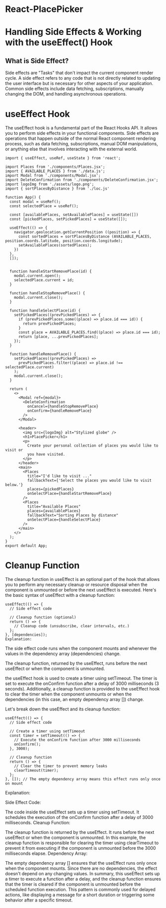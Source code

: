 # React-PlacePicker
# Handling Side Effects &amp; Working with the useEffect() Hook

## What is Side Effect?
Side effects are "Tasks" that don't impact the current component render cycle.
A side effect refers to any code that is not directly related to updating the user interface but is necessary for other aspects of your application. Common side effects include data fetching, subscriptions, manually changing the DOM, and handling asynchronous operations.

# useEffect Hook
The useEffect hook is a fundamental part of the React Hooks API. It allows you to perform side effects in your functional components. Side effects are operations that happen outside of the normal React component rendering process, such as data fetching, subscriptions, manual DOM manipulations, or anything else that involves interacting with the external world. 

```
import { useEffect, useRef, useState } from 'react';

import Places from './components/Places.jsx';
import { AVAILABLE_PLACES } from './data.js';
import Modal from './components/Modal.jsx';
import DeleteConfirmation from './components/DeleteConfirmation.jsx';
import logoImg from './assets/logo.png';
import { sortPlacesByDistance } from './loc.js'

function App() {
  const modal = useRef();
  const selectedPlace = useRef();

  const [availablePlaces, setAvailablePlaces] = useState([])
  const [pickedPlaces, setPickedPlaces] = useState([]);

  useEffect(() => {
    navigator.geolocation.getCurrentPosition ((position) => {
      const sortedPlaces = sortPlacesByDistance (AVAILABLE_PLACES, position.coords.latitude, position.coords.longitude);
      setAvailablePlaces(sortedPlaces);
    })
  }, 
  []);
  

  function handleStartRemovePlace(id) {
    modal.current.open();
    selectedPlace.current = id;
  }

  function handleStopRemovePlace() {
    modal.current.close();
  }

  function handleSelectPlace(id) {
    setPickedPlaces((prevPickedPlaces) => {
      if (prevPickedPlaces.some((place) => place.id === id)) {
        return prevPickedPlaces;
      }
      const place = AVAILABLE_PLACES.find((place) => place.id === id);
      return [place, ...prevPickedPlaces];
    });
  }

  function handleRemovePlace() {
    setPickedPlaces((prevPickedPlaces) =>
      prevPickedPlaces.filter((place) => place.id !== selectedPlace.current)
    );
    modal.current.close();
  }

  return (
    <>
      <Modal ref={modal}>
        <DeleteConfirmation
          onCancel={handleStopRemovePlace}
          onConfirm={handleRemovePlace}
        />
      </Modal>

      <header>
        <img src={logoImg} alt="Stylized globe" />
        <h1>PlacePicker</h1>
        <p>
          Create your personal collection of places you would like to visit or
          you have visited.
        </p>
      </header>
      <main>
        <Places
          title="I'd like to visit ..."
          fallbackText={'Select the places you would like to visit below.'}
          places={pickedPlaces}
          onSelectPlace={handleStartRemovePlace}
        />
        <Places
          title="Available Places"
          places={availablePlaces}
          fallbackText="Sorting Places by distance"
          onSelectPlace={handleSelectPlace}
        />
      </main>
    </>
  );
}
export default App;
```

# Cleanup Function
The cleanup function in useEffect is an optional part of the hook that allows you to perform any necessary cleanup or resource disposal when the component is unmounted or before the next useEffect is executed.
Here's the basic syntax of useEffect with a cleanup function:
```
useEffect(() => {
  // Side effect code

  // Cleanup function (optional)
  return () => {
    // Cleanup code (unsubscribe, clear intervals, etc.)
  };
}, [dependencies]);
Explanation:
```

The side effect code runs when the component mounts and whenever the values in the dependency array (dependencies) change.

The cleanup function, returned by the useEffect, runs before the next useEffect or when the component is unmounted.

 the useEffect hook is used to create a timer using setTimeout. The timer is set to execute the onConfirm function after a delay of 3000 milliseconds (3 seconds). Additionally, a cleanup function is provided to the useEffect hook to clear the timer when the component unmounts or when the dependencies (in this case, an empty dependency array []) change.

Let's break down the useEffect and its cleanup function:
```
useEffect(() => {
  // Side effect code

  // Create a timer using setTimeout
  const timer = setTimeout(() => {
    // Execute the onConfirm function after 3000 milliseconds
    onConfirm();
  }, 3000);

  // Cleanup function
  return () => {
    // Clear the timer to prevent memory leaks
    clearTimeout(timer);
  };
}, []); // The empty dependency array means this effect runs only once on mount
```
Explanation:

Side Effect Code:

The code inside the useEffect sets up a timer using setTimeout. It schedules the execution of the onConfirm function after a delay of 3000 milliseconds.
Cleanup Function:

The cleanup function is returned by the useEffect. It runs before the next useEffect or when the component is unmounted.
In this example, the cleanup function is responsible for clearing the timer using clearTimeout to prevent it from executing if the component is unmounted before the 3000 milliseconds elapse.
Dependency Array:

The empty dependency array [] ensures that the useEffect runs only once when the component mounts. Since there are no dependencies, the effect doesn't depend on any changing values.
In summary, this useEffect sets up a timer to execute a function after a delay, and the cleanup function ensures that the timer is cleared if the component is unmounted before the scheduled function execution. This pattern is commonly used for delayed actions, like displaying a message for a short duration or triggering some behavior after a specific timeout.